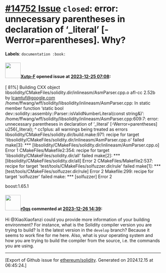 # [\#14752 Issue](https://github.com/ethereum/solidity/issues/14752) `closed`: error: unnecessary parentheses in declaration of ‘_literal’ [-Werror=parentheses].  Why?
**Labels**: `documentation :book:`


#### <img src="https://avatars.githubusercontent.com/u/110007022?v=4" width="50">[Xutp-F](https://github.com/Xutp-F) opened issue at [2023-12-25 07:08](https://github.com/ethereum/solidity/issues/14752):

[ 81%] Building CXX object libsolidity/CMakeFiles/solidity.dir/inlineasm/AsmParser.cpp.o
afl-cc 2.52b by <lcamtuf@google.com>
/home/ffwang/wff/solidity/libsolidity/inlineasm/AsmParser.cpp: In static member function ‘static bool dev::solidity::assembly::Parser::isValidNumberLiteral(const string&)’:
/home/ffwang/wff/solidity/libsolidity/inlineasm/AsmParser.cpp:609:7: error: unnecessary parentheses in declaration of ‘_literal’ [-Werror=parentheses]
   u256(_literal);
       ^
cc1plus: all warnings being treated as errors
libsolidity/CMakeFiles/solidity.dir/build.make:971: recipe for target 'libsolidity/CMakeFiles/solidity.dir/inlineasm/AsmParser.cpp.o' failed
make[3]: *** [libsolidity/CMakeFiles/solidity.dir/inlineasm/AsmParser.cpp.o] Error 1
CMakeFiles/Makefile2:354: recipe for target 'libsolidity/CMakeFiles/solidity.dir/all' failed
make[2]: *** [libsolidity/CMakeFiles/solidity.dir/all] Error 2
CMakeFiles/Makefile2:537: recipe for target 'test/tools/CMakeFiles/solfuzzer.dir/rule' failed
make[1]: *** [test/tools/CMakeFiles/solfuzzer.dir/rule] Error 2
Makefile:299: recipe for target 'solfuzzer' failed
make: *** [solfuzzer] Error 2


boost:1.65.1

#### <img src="https://avatars.githubusercontent.com/u/457348?u=e02c93e6d98c1154952140a8d5af50d9d5ca59c9&v=4" width="50">[r0qs](https://github.com/r0qs) commented at [2023-12-26 14:39](https://github.com/ethereum/solidity/issues/14752#issuecomment-1869588087):

Hi @XiaoXiaofanzi could you provide more information of your building environment? For instance, what is the Solidity compiler version you are trying to build? Is it the latest version in the `develop` branch? Because it seems to work fine for me here.
Also, what is your operating system and how you are trying to build the compiler from the source, i.e. the commands you are using.


-------------------------------------------------------------------------------



[Export of Github issue for [ethereum/solidity](https://github.com/ethereum/solidity). Generated on 2024.12.15 at 06:45:24.]
